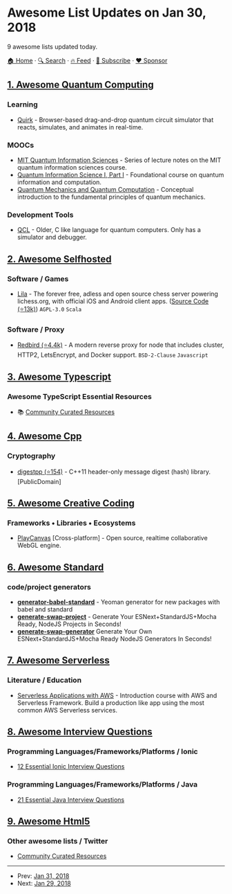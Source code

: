 # Awesome List Updates on Jan 30, 2018

9 awesome lists updated today.

[🏠 Home](/README.md) · [🔍 Search](https://www.trackawesomelist.com/search/) · [🔥 Feed](https://www.trackawesomelist.com/rss.xml) · [📮 Subscribe](https://trackawesomelist.us17.list-manage.com/subscribe?u=d2f0117aa829c83a63ec63c2f&id=36a103854c) · [❤️  Sponsor](https://github.com/sponsors/theowenyoung)



## [1. Awesome Quantum Computing](/content/desireevl/awesome-quantum-computing/README.md)

### Learning

*   [Quirk](http://algassert.com/quirk) - Browser-based drag-and-drop quantum circuit simulator that reacts, simulates, and animates in real-time.

### MOOCs

*   [MIT Quantum Information Sciences](https://ocw.mit.edu/courses/media-arts-and-sciences/mas-865j-quantum-information-science-spring-2006/lecture-notes/) - Series of lecture notes on the MIT quantum information sciences course.
*   [Quantum Information Science I, Part I](https://www.edx.org/course/quantum-information-science-i) - Foundational course on quantum information and computation.
*   [Quantum Mechanics and Quantum Computation](https://www.edx.org/course/quantum-mechanics-quantum-computation-uc-berkeleyx-cs-191x) - Conceptual introduction to the fundamental  principles of quantum mechanics.

### Development Tools

*   [QCL](http://tph.tuwien.ac.at/\~oemer/qcl.html) - Older, C like language for quantum computers. Only has a simulator and debugger.

## [2. Awesome Selfhosted](/content/awesome-selfhosted/awesome-selfhosted/README.md)

### Software / Games

*   [Lila](https://lichess.org/) - The forever free, adless and open source chess server powering lichess.org, with official iOS and Android client apps. ([Source Code (⭐13k)](https://github.com/ornicar/lila)) `AGPL-3.0` `Scala`

### Software / Proxy

*   [Redbird (⭐4.4k)](https://github.com/OptimalBits/redbird) - A modern reverse proxy for node that includes cluster, HTTP2, LetsEncrypt, and Docker support. `BSD-2-Clause` `Javascript`

## [3. Awesome Typescript](/content/dzharii/awesome-typescript/README.md)

### Awesome TypeScript Essential Resources

*   :books: [Community Curated Resources](https://hackr.io/tutorials/learn-typescript)

## [4. Awesome Cpp](/content/fffaraz/awesome-cpp/README.md)

### Cryptography

*   [digestpp (⭐154)](https://github.com/kerukuro/digestpp) - C++11 header-only message digest (hash) library. \[PublicDomain]

## [5. Awesome Creative Coding](/content/terkelg/awesome-creative-coding/README.md)

### Frameworks • Libraries • Ecosystems

*   [PlayCanvas](https://playcanvas.com/) \[Cross-platform] - Open source, realtime collaborative WebGL engine.

## [6. Awesome Standard](/content/standard/awesome-standard/README.md)

### code/project generators

*   **[generator-babel-standard](https://www.npmjs.com/package/generator-babel-standard)** - Yeoman generator for new packages with babel and standard
*   **[generate-swap-project](https://www.npmjs.com/package/generate-swap-project)** - Generate Your ESNext+StandardJS+Mocha Ready, NodeJS Projects in Seconds!
*   **[generate-swap-generator](https://www.npmjs.com/package/generate-swap-generator)** Generate Your Own ESNext+StandardJS+Mocha Ready NodeJS Generators In Seconds!

## [7. Awesome Serverless](/content/pmuens/awesome-serverless/README.md)

### Literature / Education

*   [Serverless Applications with AWS](http://bit.ly/serverless-apps-aws) - Introduction course with AWS and Serverless Framework. Build a production like app using the most common AWS Serverless services.

## [8. Awesome Interview Questions](/content/DopplerHQ/awesome-interview-questions/README.md)

### Programming Languages/Frameworks/Platforms / Ionic

*   [12 Essential Ionic Interview Questions](https://www.toptal.com/ionic/interview-questions)

### Programming Languages/Frameworks/Platforms / Java

*   [21 Essential Java Interview Questions](http://www.toptal.com/java/interview-questions)

## [9. Awesome Html5](/content/diegocard/awesome-html5/README.md)

### Other awesome lists / Twitter

*   [Community Curated Resources](https://hackr.io/tutorials/learn-html-5)

---

- Prev: [Jan 31, 2018](/content/2018/01/31/README.md)
- Next: [Jan 29, 2018](/content/2018/01/29/README.md)